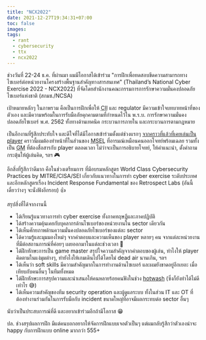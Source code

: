 ```yaml
---
title: "NCX2022"
date: 2021-12-27T19:34:31+07:00
toc: false
images:
tags:
  - rant
  - cybersecurity
  - ttx
  - ncx2022
---
```


ช่วงวันที่ 22-24 ธ.ค. ที่ผ่านมา ผมมีโอกาสได้เข้าร่วม "การฝึกเพื่อทดสอบขีดความสามารถทางไซเบอร์ต่อหน่วยงานโครงสร้างพื้นฐานสำคัญทางสารสนเทศ" (Thailand’s National Cyber Exercise 2022 - NCX2022) ที่จัดโดยสำนักงานคณะกรรมการการรักษาความมั่นคงปลอดภัยไซเบอร์แห่งชาติ (สกมช./NCSA)

เป้าหมายหลักๆ ในภาพรวม คือเป็นการฝึกเพื่อให้ <abbr title="Critical Information Infrastructure">CII</abbr> และ regulator มีความเข้าใจบทบาทหน้าที่ของตัวเอง และมีความพร้อมในการรับมือภัยคุกคามตามที่กำหนดไว้ใน พ.ร.บ. การรักษาความมั่นคงปลอดภัยไซเบอร์ พ.ศ. 2562 ทั้งทางด้านเทคนิค กระบวนการภายใน และกระบวนการตามกฎหมาย

เป็นอีกงานที่รู้สึกประทับใจ และดีใจที่ได้มีโอกาสเข้าร่วมตั้งแต่ช่วงแรกๆ [จากคราวที่แล้วที่เคยเล่นเป็น player](/posts/aprigf-bangkok-2017-cybersecurity-incident-role-play/) คราวนี้ผมต้องทำหน้าที่ในส่วนของ <abbr title="Master Scenario Event List">MSEL</abbr> ที่อารมณ์เหมือนคนออกโจทย์พร้อมเฉลย รวมทั้งเป็น <abbr title="Game Master">GM</abbr> ที่ต้องสื่อสารกับ player ตลอดเวลา ไม่ว่าจะเป็นการอธิบายโจทย์, ให้คำแนะนำ, ตั้งคำถามกระตุ้นให้ผู้เล่นคิด, ฯลฯ 🎮

อีกสิ่งที่รู้สึกว่าดีมาก คือในช่วงเตรียมการ ที่มีอบรมหลักสูตร World Class Cybersecurity Practices by MITRE/CISA/SEI เกี่ยวกับแนวทางในการทำ cyber exercise ระดับประเทศ และอีกหลักสูตรเรื่อง Incident Response Fundamental ของ Retrospect Labs (อันนี้เดี๋ยวว่างๆ จะนั่งฟังอีกรอบ) 👍

สรุปสิ่งที่ได้จากงานนี้

* ได้เรียนรู้แนวทางการทำ cyber exercise ทั้งภาคทฤษฎีและภาคปฏิบัติ
* ได้สร้างความคุ้นเคยกับบุคลากรด้านไซเบอร์ของหน่วยงานใน sector เดียวกัน
* ได้เห็นศักยภาพด้านความมั่นคงปลอดภัยไซเบอร์ของแต่ละ sector
* ได้ความรู้และมุมมองใหม่ๆ จากคำตอบและความเห็นของ player หลายๆ คน จากแต่ละหน่วยงาน ที่มีต่อสถานการณ์ที่ค่อยๆ เผยออกมาในแต่ละช่วงเวลา 🤩
* ได้ฝึกทักษะการเป็น game master สรุปใจความสำคัญจากคำตอบของผู้เล่น, ทำไงให้ player คิดตามในแง่มุมต่างๆ, ทำยังไงให้เกมเดินไปได้โดยไม่ dead air นานเกิน, ฯลฯ
* ได้เห็นว่า soft skills มีความสำคัญมากในการทำงานด้านไซเบอร์ และผมยังขาดอยู่อีกเยอะ เมื่อเทียบกับคนอื่นๆ ในทีมทั้งหมด
* ได้ฝึกทักษะการสรุปความและนำเสนอให้คนหลายร้อยคนฟังในช่วง [hotwash](https://en.wikipedia.org/wiki/Hotwash) (ซึ่งก็ยังทำได้ไม่ดีเท่าไร 😅)
* ได้เห็นความสำคัญของทีม security operation และผู้ดูแลระบบ ทั้งในส่วน IT และ OT ที่ต้องทำงานร่วมกันในการรับมือกับ incident ขนาดใหญ่ที่อาจมีผลกระทบต่อ sector อื่นๆ

นับว่าเป็นประสบการณ์ที่ดี และอยากเข้าร่วมอีกถ้ามีโอกาส 😁

ปล. ช่วงสรุปผลการฝึก มีแต่คนบอกอยากให้จัดการฝึกแบบเจอตัวเป็นๆ แต่ผมกลับรู้สึกว่าตัวเองน่าจะ happy กับการฝึกแบบ online มากกว่า 555+
